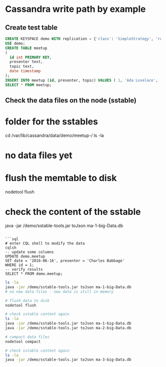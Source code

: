 # Cassandra write path by example

## Create test table
```sql
CREATE KEYSPACE demo WITH replication = {'class': 'SimpleStrategy', 'replication_factor': 1};
USE demo;
CREATE TABLE meetup
(
  id int PRIMARY KEY,
  presenter text,
  topic text,
  date timestamp
);
INSERT INTO meetup (id, presenter, topic) VALUES ( 1, 'Ada Lovelace', 'Storing the Internet on a Raspberry Pi');
SELECT * FROM meetup;
```
## Check the data files on the node (sstable)

# folder for the sstables
cd /var/lib/cassandra/data/demo/meetup-<GUID>/
ls -la
# no data files yet

# flush the memtable to disk
nodetool flush

# check the content of the sstable
java -jar /demo/sstable-tools.jar toJson ma-1-big-Data.db
```

```sql
# enter CQL shell to modify the data
cqlsh
-- update some columns
UPDATE demo.meetup
SET date = '2016-06-16', presenter = 'Charles Babbage'
WHERE id = 1;
-- verify results
SELECT * FROM demo.meetup;
```

```bash
ls -la
java -jar /demo/sstable-tools.jar toJson ma-1-big-Data.db
# no new data files - new data is still in memory

# flush data to disk
nodetool flush

# check sstable content again
ls -la
java -jar /demo/sstable-tools.jar toJson ma-1-big-Data.db
java -jar /demo/sstable-tools.jar toJson ma-2-big-Data.db

# compact data files
nodetool compact

# check sstable content again
ls -la
java -jar /demo/sstable-tools.jar toJson ma-3-big-Data.db
```
